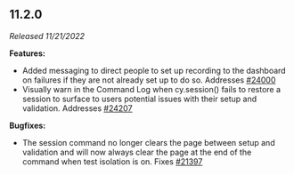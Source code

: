## 11.2.0

_Released 11/21/2022_

**Features:**

- Added messaging to direct people to set up recording to the dashboard on
  failures if they are not already set up to do so. Addresses
  [#24000](https://github.com/cypress-io/cypress/issues/24000)
- Visually warn in the Command Log when cy.session() fails to restore a session
  to surface to users potential issues with their setup and validation.
  Addresses [#24207](https://github.com/cypress-io/cypress/issues/24207)

**Bugfixes:**

- The session command no longer clears the page between setup and validation and
  will now always clear the page at the end of the command when test isolation
  is on. Fixes [#21397](https://github.com/cypress-io/cypress/issues/21397)
